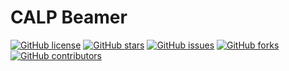# CALP Beamer

[![GitHub license](https://img.shields.io/github/license/juniors90/CALP-beamer)](https://github.com/juniors90/CALP-beamer/blob/main/LICENSE)
[![GitHub stars](https://img.shields.io/github/stars/juniors90/CALP-beamer)](https://github.com/juniors90/CALP-beamer/stargazers)
[![GitHub issues](https://img.shields.io/github/issues/juniors90/CALP-beamer)](https://github.com/juniors90/CALP-beamer/issues)
[![GitHub forks](https://img.shields.io/github/forks/juniors90/CALP-beamer)](https://github.com/juniors90/CALP-beamer/network)
[![GitHub contributors](https://img.shields.io/github/contributors/juniors90/CALP-beamer?color=green)](https://github.com/juniors90/CALP-beamer/graphs/contributors)